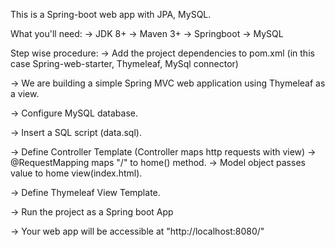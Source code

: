This is a Spring-boot web app with JPA, MySQL.

What you'll need:
-> JDK 8+
-> Maven 3+
-> Springboot
-> MySQL

Step wise procedure:
-> Add the project dependencies to pom.xml (in this case Spring-web-starter, Thymeleaf, MySql connector)

-> We are building a simple Spring MVC web application using Thymeleaf as a view.

-> Configure MySQL database.

-> Insert a SQL script (data.sql).

-> Define Controller Template (Controller maps http requests with view)
	-> @RequestMapping maps "/" to home() method.
	-> Model object passes value to home view(index.html).

-> Define Thymeleaf View Template.

-> Run the project as a Spring boot App

-> Your web app will be accessible at "http://localhost:8080/"
